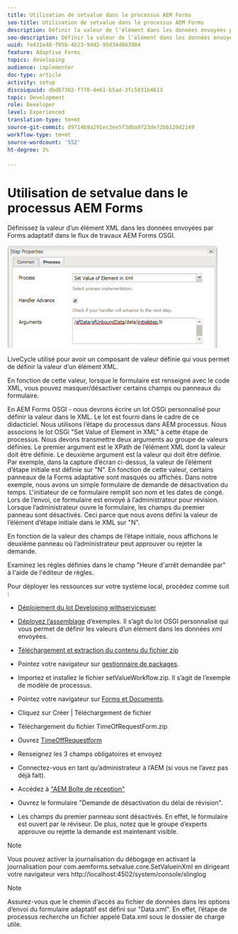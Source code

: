 ```yaml
---
title: Utilisation de setvalue dans le processus AEM Forms
seo-title: Utilisation de setvalue dans le processus AEM Forms
description: Définir la valeur de l’élément dans les données envoyées par Forms adaptatif dans AEM Forms OSGI
seo-description: Définir la valeur de l’élément dans les données envoyées par Forms adaptatif dans AEM Forms OSGI
uuid: fe431e48-f05b-4b23-94d2-95d34d863984
feature: Adaptive Forms
topics: developing
audience: implementer
doc-type: article
activity: setup
discoiquuid: dbd87302-f770-4e61-b5ad-3fc5831b4613
topic: Development
role: Developer
level: Experienced
translation-type: tm+mt
source-git-commit: d9714b9a291ec3ee5f3dba9723de72bb120d2149
workflow-type: tm+mt
source-wordcount: '552'
ht-degree: 3%

---
```



# Utilisation de setvalue dans le processus AEM Forms

Définissez la valeur d’un élément XML dans les données envoyées par Forms adaptatif dans le flux de travaux AEM Forms OSGI.

![SetValue](assets/setvalue.png)

LiveCycle utilisé pour avoir un composant de valeur définie qui vous permet de définir la valeur d’un élément XML.

En fonction de cette valeur, lorsque le formulaire est renseigné avec le code XML, vous pouvez masquer/désactiver certains champs ou panneaux du formulaire.

En AEM Forms OSGI - nous devrons écrire un lot OSGi personnalisé pour définir la valeur dans le XML. Le lot est fourni dans le cadre de ce didacticiel.
Nous utilisons l’étape du processus dans AEM processus. Nous associons le lot OSGi &quot;Set Value of Element in XML&quot; à cette étape de processus.
Nous devons transmettre deux arguments au groupe de valeurs définies. Le premier argument est le XPath de l’élément XML dont la valeur doit être définie. Le deuxième argument est la valeur qui doit être définie.
Par exemple, dans la capture d’écran ci-dessus, la valeur de l’élément d’étape initiale est définie sur &quot;N&quot;.
En fonction de cette valeur, certains panneaux de la Forms adaptative sont masqués ou affichés.
Dans notre exemple, nous avons un simple formulaire de demande de désactivation du temps. L&#39;initiateur de ce formulaire remplit son nom et les dates de congé. Lors de l’envoi, ce formulaire est envoyé à l’administrateur pour révision. Lorsque l’administrateur ouvre le formulaire, les champs du premier panneau sont désactivés. Ceci parce que nous avons défini la valeur de l’élément d’étape initiale dans le XML sur &quot;N&quot;.

En fonction de la valeur des champs de l’étape initiale, nous affichons le deuxième panneau où l’administrateur peut approuver ou rejeter la demande.

Examinez les règles définies dans le champ &quot;Heure d&#39;arrêt demandée par&quot; à l&#39;aide de l&#39;éditeur de règles.

Pour déployer les ressources sur votre système local, procédez comme suit :

* [Déploiement du lot Developing withserviceuser](/help/forms/assets/common-osgi-bundles/DevelopingWithServiceUser.jar)

* [Déployez l’assemblage](/help/forms/assets/common-osgi-bundles/SetValueApp.core-1.0-SNAPSHOT.jar) d’exemples. Il s’agit du lot OSGI personnalisé qui vous permet de définir les valeurs d’un élément dans les données xml envoyées.

* [Téléchargement et extraction du contenu du fichier zip](assets/setvalueassets.zip)
* Pointez votre navigateur sur [gestionnaire de packages](http://localhost:4502/crx/packmgr/index.jsp).
* Importez et installez le fichier setValueWorkflow.zip. Il s’agit de l’exemple de modèle de processus.
* Pointez votre navigateur sur [Forms et Documents](http://localhost:4502/aem/forms.html/content/dam/formsanddocuments).
* Cliquez sur Créer | Téléchargement de fichier
* Téléchargement du fichier TimeOfRequestForm.zip
* Ouvrez [TimeOffRequestform](http://localhost:4502/content/dam/formsanddocuments/timeoffapplication/jcr:content?wcmmode=disabled)
* Renseignez les 3 champs obligatoires et envoyez
* Connectez-vous en tant qu’administrateur à l’AEM (si vous ne l’avez pas déjà fait).
* Accédez à [&quot;AEM Boîte de réception&quot;](http://localhost:4502/aem/inbox)
* Ouvrez le formulaire &quot;Demande de désactivation du délai de révision&quot;.
* Les champs du premier panneau sont désactivés. En effet, le formulaire est ouvert par le réviseur. De plus, notez que le groupe d’experts approuve ou rejette la demande est maintenant visible.

>[!NOTE]
>
>Vous pouvez activer la journalisation du débogage en activant la journalisation pour
>com.aemforms.setvalue.core.SetValueinXml
>en dirigeant votre navigateur vers http://localhost:4502/system/console/slinglog

>[!NOTE]
>
>Assurez-vous que le chemin d’accès au fichier de données dans les options d’envoi du formulaire adaptatif est défini sur &quot;Data.xml&quot;. En effet, l’étape de processus recherche un fichier appelé Data.xml sous le dossier de charge utile.
